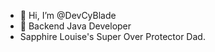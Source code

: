 - 👋 Hi, I’m @DevCyBlade
- 👀 Backend Java Developer
- Sapphire Louise's Super Over Protector Dad.

<!---
DevCyBlade/DevCyBlade is a ✨ special ✨ repository because its `README.md` (this file) appears on your GitHub profile.
You can click the Preview link to take a look at your changes.
--->
